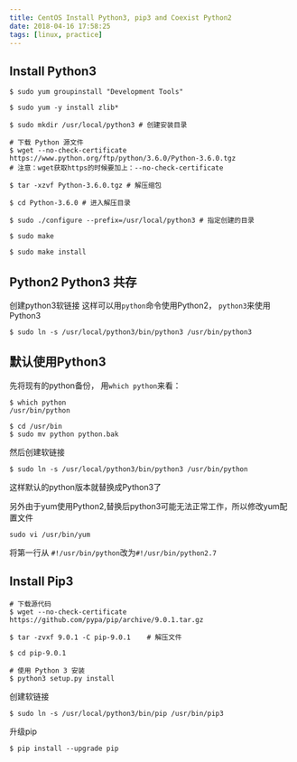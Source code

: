 ```yaml
---
title: CentOS Install Python3, pip3 and Coexist Python2
date: 2018-04-16 17:58:25
tags: [linux, practice]
---
```


## Install Python3

```linux
$ sudo yum groupinstall "Development Tools"

$ sudo yum -y install zlib*

$ sudo mkdir /usr/local/python3 # 创建安装目录

# 下载 Python 源文件
$ wget --no-check-certificate https://www.python.org/ftp/python/3.6.0/Python-3.6.0.tgz
# 注意：wget获取https的时候要加上：--no-check-certificate

$ tar -xzvf Python-3.6.0.tgz # 解压缩包

$ cd Python-3.6.0 # 进入解压目录

$ sudo ./configure --prefix=/usr/local/python3 # 指定创建的目录

$ sudo make

$ sudo make install

```

## Python2 Python3 共存

创建python3软链接
这样可以用`python`命令使用Python2， `python3`来使用Python3

```linux
$ sudo ln -s /usr/local/python3/bin/python3 /usr/bin/python3
```

## 默认使用Python3

先将现有的python备份， 用`which python`来看：

```linux
$ which python
/usr/bin/python

$ cd /usr/bin
$ sudo mv python python.bak
```

然后创建软链接

```linux
$ sudo ln -s /usr/local/python3/bin/python3 /usr/bin/python
```
这样默认的python版本就替换成Python3了

另外由于yum使用Python2,替换后python3可能无法正常工作，所以修改yum配置文件

```linux
sudo vi /usr/bin/yum
```
将第一行从 `#!/usr/bin/python`改为`#!/usr/bin/python2.7`

## Install Pip3

```linux
# 下载源代码
$ wget --no-check-certificate https://github.com/pypa/pip/archive/9.0.1.tar.gz

$ tar -zvxf 9.0.1 -C pip-9.0.1    # 解压文件

$ cd pip-9.0.1

# 使用 Python 3 安装
$ python3 setup.py install
```

创建软链接

```linux
$ sudo ln -s /usr/local/python3/bin/pip /usr/bin/pip3
```

升级pip

```linux
$ pip install --upgrade pip
```